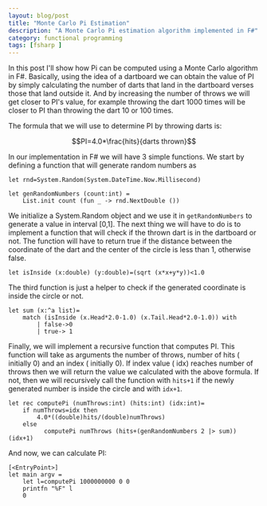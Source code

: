 ```yaml
---
layout: blog/post
title: "Monte Carlo Pi Estimation"
description: "A Monte Carlo Pi estimation algorithm implemented in F#"
category: functional programming
tags: [fsharp ]
---
```


In this post I'll show how Pi can be computed using a Monte Carlo algorithm in F#. Basically, using the idea of a dartboard we can obtain the value of PI by simply 
calculating the number of darts that land in the dartboard verses those that land outside it. And by increasing the number of throws we will get closer to PI's value, for example
throwing the dart 1000 times will be closer to PI than throwing the dart 10 or 100 times. 

The formula that we will use to determine PI by throwing darts is:

$$PI=4.0*\frac{hits}{darts thrown}$$

In our implementation in F# we will have 3 simple functions. We start by defining a function that will generate random numbers as 

```f#
let rnd=System.Random(System.DateTime.Now.Millisecond)

let genRandomNumbers (count:int) =
    List.init count (fun _ -> rnd.NextDouble ())
```
We initialize a System.Random object and we use it in `getRandomNumbers` to generate a value in interval [0,1]. The next thing we will have to do is to implement a 
function that will check if the thrown dart is in the dartboard or not. The function will have to return true if the distance between the coordinate of the dart and the center
of the circle is less than 1, otherwise false.

```f#
let isInside (x:double) (y:double)=(sqrt (x*x+y*y))<1.0
```

The third function is just a helper to check if the generated coordinate is inside the circle or not.

```f#
let sum (x:^a list)=
    match (isInside (x.Head*2.0-1.0) (x.Tail.Head*2.0-1.0)) with
        | false->0
        | true-> 1
```

Finally, we will implement a recursive function that computes PI. This function will take as arguments the number of throws, number of hits ( initially 0) and an 
index ( initially 0). If index value ( idx) reaches number of throws then we will return the value we calculated with the above formula. If not, then we will
recursively call the function with `hits+1` if the newly generated number is inside the circle and with `idx+1`.


```f#
let rec computePi (numThrows:int) (hits:int) (idx:int)=
    if numThrows=idx then
        4.0*((double)hits/(double)numThrows)
    else
          computePi numThrows (hits+(genRandomNumbers 2 |> sum)) (idx+1) 
```

And now, we can calculate PI:

```f#
[<EntryPoint>]
let main argv = 
    let l=computePi 1000000000 0 0
    printfn "%F" l
    0
```
